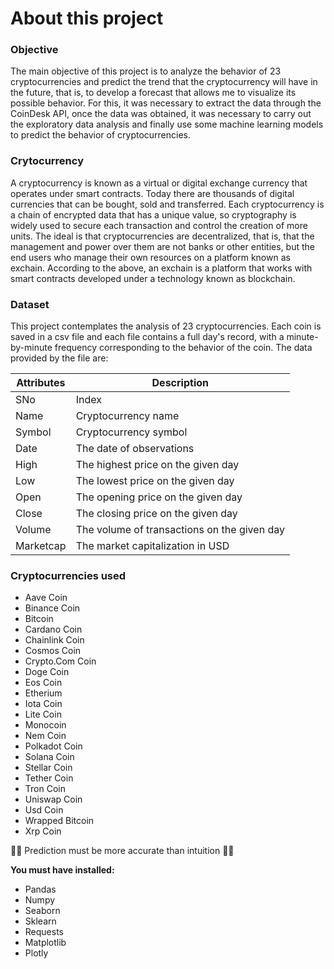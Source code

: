 # About this project 

### Objective

The main objective of this project is to analyze the behavior of 23 cryptocurrencies and predict the trend that the cryptocurrency will have in the future, that is, to develop a forecast that allows me to visualize its possible behavior. For this, it was necessary to extract the data through the CoinDesk API, once the data was obtained, it was necessary to carry out the exploratory data analysis and finally use some machine learning models to predict the behavior of cryptocurrencies.

### Crytocurrency

A cryptocurrency is known as a virtual or digital exchange currency that operates under smart contracts. Today there are thousands of digital currencies that can be bought, sold and transferred. Each cryptocurrency is a chain of encrypted data that has a unique value, so cryptography is widely used to secure each transaction and control the creation of more units. The ideal is that cryptocurrencies are decentralized, that is, that the management and power over them are not banks or other entities, but the end users who manage their own resources on a platform known as exchain. According to the above, an exchain is a platform that works with smart contracts developed under a technology known as blockchain.

###  Dataset 

This project contemplates the analysis of 23 cryptocurrencies. Each coin is saved in a csv file and each file contains a full day's record, with a minute-by-minute frequency corresponding to the behavior of the coin. The data provided by the file are:

Attributes    |  Description
------------- | -------------
SNo | Index
Name | Cryptocurrency name
Symbol | Cryptocurrency symbol
Date | The date of observations
High | The highest price on the given day
Low | The lowest price on the given day
Open | The opening price on the given day
Close | The closing price on the given day
Volume | The volume of transactions on the given day
Marketcap |  The market capitalization in USD

### Cryptocurrencies used 

- Aave Coin
- Binance Coin
- Bitcoin
- Cardano Coin
- Chainlink Coin
- Cosmos Coin
- Crypto.Com Coin
- Doge Coin
- Eos Coin
- Etherium 
- Iota Coin
- Lite Coin
- Monocoin
- Nem Coin
- Polkadot Coin
- Solana Coin
- Stellar Coin
- Tether Coin
- Tron Coin
- Uniswap Coin
- Usd Coin
- Wrapped Bitcoin
- Xrp Coin

🤖💚 Prediction must be more accurate than intuition 💚🦾


**You must have installed:**

- Pandas
- Numpy
- Seaborn
- Sklearn
- Requests
- Matplotlib
- Plotly
